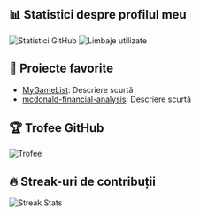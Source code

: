 ## 📊 Statistici despre profilul meu

![Statistici GitHub](https://github-readme-stats.vercel.app/api?username=siralexeu&show_icons=true&theme=radical)
![Limbaje utilizate](https://github-readme-stats.vercel.app/api/top-langs/?username=siralexeu&layout=compact&theme=radical)

## 🌟 Proiecte favorite
- [MyGameList](https://github.com/siralexeu/MyGameList): Descriere scurtă
- [mcdonald-financial-analysis](https://mcdonald-financial-analysis.streamlit.app/): Descriere scurtă

## 🏆 Trofee GitHub

![Trofee](https://github-profile-trophy.vercel.app/?username=siralexeu&theme=radical)

## 🔥 Streak-uri de contribuții

![Streak Stats](https://github-readme-streak-stats.herokuapp.com/?user=siralexeu&theme=radical)


<!--
## 📫 Contact
- Email: [email@example.com](mailto:email@example.com)
- LinkedIn: [Profil LinkedIn](https://linkedin.com/in/siralexeu)
-->
